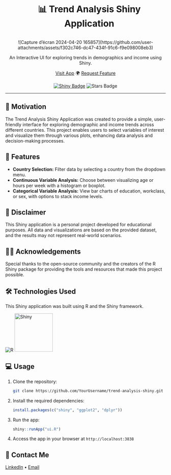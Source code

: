 
<div align="center">
  <div id="user-content-toc">
    <ul>
      <summary><h1 style="display: inline-block;">📊 Trend Analysis Shiny Application</h1></summary>
    </ul>
  </div>
      ![Capture d’écran 2024-04-20 165857](https://github.com/user-attachments/assets/f302c746-dc47-434f-91c6-f9e098008eb3)

  <p>An Interactive UI for exploring trends in demographics and income using Shiny.</p>
    <a href="#" target="_blank">Visit App</a>
    🌍
    <a href="https://github.com/YourUsername/trend-analysis-shiny/issues" target="_blank">Request Feature</a>
</div>
<br>
<div align="center">
      <a href="#"><img src="https://img.shields.io/badge/Shiny-UI-blue" alt="Shiny Badge"/></a>
      <img src="https://img.shields.io/github/stars/YourUsername/trend-analysis-shiny?color=blue&style=social" alt="Stars Badge"/>
</div>

<hr>


## 🎯 Motivation

The Trend Analysis Shiny Application was created to provide a simple, user-friendly interface for exploring demographic and income trends across different countries. This project enables users to select variables of interest and visualize them through various plots, enhancing data analysis and decision-making processes.

## 🚀 Features

- **Country Selection:** Filter data by selecting a country from the dropdown menu.
- **Continuous Variable Analysis:** Choose between visualizing age or hours per week with a histogram or boxplot.
- **Categorical Variable Analysis:** View bar charts of education, workclass, or sex, with options to stack income levels.

## 🚨 Disclaimer

This Shiny application is a personal project developed for educational purposes. All data and visualizations are based on the provided dataset, and the results may not represent real-world scenarios.

## 👨‍🏫 Acknowledgements

Special thanks to the open-source community and the creators of the R Shiny package for providing the tools and resources that made this project possible.

## 🛠️ Technologies Used

This Shiny application was built using R and the Shiny framework.

![R](https://img.shields.io/badge/R-276DC3?style=for-the-badge&logo=r&logoColor=white)
<img src="https://img.shields.io/badge/Shiny-UI-blue" alt="Shiny" width="120">

## 💻 Usage

1. Clone the repository:

    ```bash
    git clone https://github.com/YourUsername/trend-analysis-shiny.git
    ```

2. Install the required dependencies:

    ```r
    install.packages(c("shiny", "ggplot2", "dplyr"))
    ```

3. Run the app:

    ```r
    shiny::runApp("ui.R")
    ```

4. Access the app in your browser at `http://localhost:3838`

## 📨 Contact Me

[LinkedIn]([https://www.linkedin.com/in/YourLinkedInProfile/](https://www.linkedin.com/in/zakariae-yahya/)) •
[Email](mailto:zakariae.yh@gmail.com)
